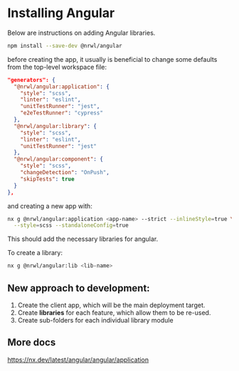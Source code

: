 # Installing Angular

Below are instructions on adding Angular libraries.

```bash
npm install --save-dev @nrwl/angular
```

before creating the app, it usually is beneficial to change some defaults from the top-level workspace file:

```json
"generators": {
  "@nrwl/angular:application": {
    "style": "scss",
    "linter": "eslint",
    "unitTestRunner": "jest",
    "e2eTestRunner": "cypress"
  },
  "@nrwl/angular:library": {
    "style": "scss",
    "linter": "eslint",
    "unitTestRunner": "jest"
  },
  "@nrwl/angular:component": {
    "style": "scss",
    "changeDetection": "OnPush",
    "skipTests": true
  }
},
```

and creating a new app with:

```bash
nx g @nrwl/angular:application <app-name> --strict --inlineStyle=true \
  --style=scss --standaloneConfig=true
```

This should add the necessary libraries for angular.

To create a library:

```bash
nx g @nrwl/angular:lib <lib-name>
```

## New approach to development:

1. Create the client app, which will be the main deployment target.
2. Create **libraries** for each feature, which allow them to be re-used.
3. Create sub-folders for each individual library module

## More docs

<https://nx.dev/latest/angular/angular/application>
